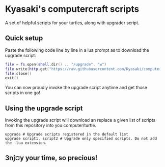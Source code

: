 # Kyasaki's computercraft scripts
A set of helpful scripts for your turtles, along with upgrader script.

## Quick setup
Paste the following code line by line in a lua prompt as to download the upgrade script:
```lua
file = fs.open(shell.dir() .. "/upgrade", "w")
file.write(http.get("https://raw.githubusercontent.com/Kyasaki/computercraft-scripts/master/upgrade.lua").readAll())
file.close()
exit()
```
You can now proudly invoke the upgrade script anytime and get those scripts in one go!

## Using the upgrade script
Invoking the upgrade script will download an replace a given list of scripts from this repository into you computer/turtle.

```shell
upgrade # Upgrade scripts registered in the default list
upgrade script1, script2 # Upgrade only specified scripts. Do not add the .lua extension.
```

## 3nj¤y your time, so precious!
